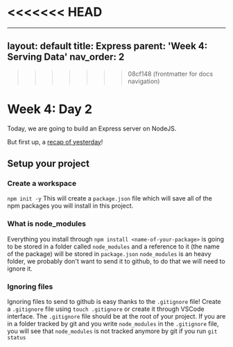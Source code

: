 <<<<<<< HEAD
=======
---
layout: default
title: Express
parent: 'Week 4: Serving Data'
nav_order: 2
---

>>>>>>> 08cf148 (frontmatter for docs navigation)
# Week 4: Day 2

Today, we are going to build an Express server on NodeJS.

But first up, a [recap of yesterday](./checks-for-understanding.html)!

## Setup your project

### Create a workspace

`npm init -y`
This will create a `package.json` file which will save all of the npm packages you will install in this project.

### What is node_modules

Everything you install through `npm install <name-of-your-package>` is going to be stored in a folder called `node_modules` and a reference to it (the name of the package) will be stored in `package.json`
`node_modules` is an heavy folder, we probably don't want to send it to github, to do that we will need to ignore it.

### Ignoring files

Ignoring files to send to github is easy thanks to the `.gitignore` file!
Create a `.gitignore` file using `touch .gitignore` or create it through VSCode interface.
The `.gitignore` file should be at the root of your project.
If you are in a folder tracked by git and you write `node_modules` in the `.gitignore` file, you will see that `node_modules` is not tracked anymore by git if you run `git status`
